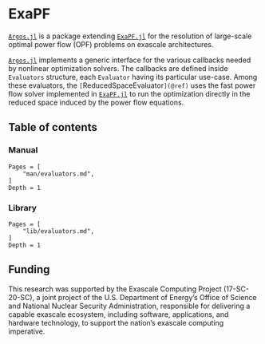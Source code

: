 # ExaPF

[`Argos.jl`](https://github.com/exanauts/ExaPF-Opt.jl) is a
package extending [`ExaPF.jl`](https://github.com/exanauts/ExaPF-Opt.jl)
for the resolution of large-scale optimal power flow (OPF) problems
on exascale architectures.

[`Argos.jl`](https://github.com/exanauts/ExaPF-Opt.jl) implements
a generic interface for the various callbacks needed by nonlinear
optimization solvers. The callbacks are defined inside `Evaluators`
structure, each `Evaluator` having its particular use-case.
Among these evaluators, the `[`ReducedSpaceEvaluator`](@ref)` uses
the fast power flow solver implemented in [`ExaPF.jl`](https://github.com/exanauts/ExaPF-Opt.jl)
to run the optimization directly in the reduced space induced by the
power flow equations.


## Table of contents

### Manual

```@contents
Pages = [
    "man/evaluators.md",
]
Depth = 1
```

### Library

```@contents
Pages = [
    "lib/evaluators.md",
]
Depth = 1
```

## Funding

This research was supported by the Exascale Computing Project (17-SC-20-SC), a joint project of the U.S. Department of Energy’s Office of Science and National Nuclear Security Administration, responsible for delivering a capable exascale ecosystem, including software, applications, and hardware technology, to support the nation’s exascale computing imperative.
